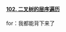 

#### [102. 二叉树的层序遍历](https://leetcode-cn.com/problems/binary-tree-level-order-traversal/)

for：我都能背下来了

